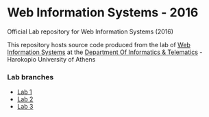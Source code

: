 # Web Information Systems - 2016
Official Lab repository for Web Information Systems (2016)

This repository hosts source code produced from the lab of [Web Information Systems](http://msc.dit.hua.gr/index.php/en/postgraduate-studies/phd-regulation-60/48-postgraduate-studies/courses1/440-2012-05-25-09-57-00242)
at the [Department Of Informatics & Telematics](http://www.dit.hua.gr/index.php/en/) - Harokopio University of Athens

### Lab branches
* [Lab 1](https://github.com/dithua/WIS-2016/tree/lab1)
* [Lab 2](https://github.com/dithua/WIS-2016/tree/lab2)
* [Lab 3](https://github.com/dithua/WIS-2016/tree/lab3)
